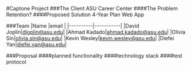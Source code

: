 #Captone Project
###The Client
ASU Career Center
####The Problem
Retention?
####Proposed Solution
4-Year Plan Web App

###Team
|Name      |email      |
|----------|-----------|
|David Joplin|djoplin@asu.edu|
|Ahmad Kadado|ahmad.kadado@asu.edu|
|Olivia Sin|olivia.sin@asu.edu|
|Kevin Wesley|kevin.wesley@asu.edu|
|Diefei Yan|diefei.yan@asu.edu|

###Proposal
####planned functionality
####technology stack
####test protocol
